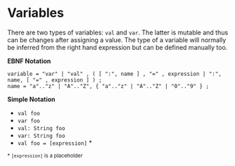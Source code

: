 # Variables

There are two types of variables: `val` and `var`. The latter is mutable and thus can be changes after assigning a value.
The type of a variable will normally be inferred from the right hand expression but can be defined manually too.

__EBNF Notation__
```ebnf
variable = "var" | "val" , ( [ ":", name ] , "=" , expression | ":", name, [ "=" , expression ] ) ;
name = "a".."z" | "A".."Z", { "a".."z" | "A".."Z" | "0".."9" } ;
```

__Simple Notation__
- `val foo`
- `var foo`
- `val: String foo`
- `var: String foo`
- `val foo = [expression]` *

<sub>* `[expression]` is a placeholder</sub>
